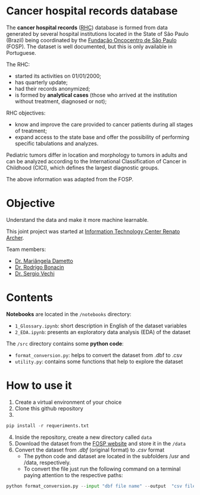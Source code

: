 #  Cancer hospital records database

The **cancer hospital records** ([RHC](http://www.fosp.saude.sp.gov.br/fosp/diretoria-adjunta-de-informacao-e-epidemiologia/rhc-registro-hospitalar-de-cancer/banco-de-dados-do-rhc/)) database is formed from data generated by several hospital institutions located in the State of São Paulo (Brazil) being coordinated by the [Fundação Oncocentro de São Paulo](http://www.fosp.saude.sp.gov.br/) (FOSP). The dataset is well documented, but this is only available in Portuguese.

The RHC:
* started its activities on 01/01/2000;
* has quarterly update;
* had their records anonymized;
* is formed by **analytical cases** (those who arrived at the institution without treatment, diagnosed or not);

RHC objectives: 
* know and improve the care provided to cancer patients during all stages of treatment;
* expand access to the state base and offer the possibility of performing specific tabulations and analyzes.

Pediatric tumors differ in location and morphology to tumors in adults and can be analyzed according to the International Classification of Cancer in Childhood (CICI), which defines the largest diagnostic groups.

The above information was adapted from the FOSP.

# Objective

Understand the data and make it more machine learnable.

This joint project was started at [Information Technology Center Renato Archer](https://www.cti.gov.br/). 

Team members:
* [Dr. Mariângela Dametto](https://www.linkedin.com/in/mariangela-dametto-16368644/)
* [Dr. Rodrigo Bonacin](https://www.linkedin.com/in/rodrigobonacin/)
* [Dr. Sergio Vechi](https://www.linkedin.com/in/sergiovechi/)


# Contents

**Notebooks** are located in the `/notebooks` directory:
* `1_Glossary.ipynb`: short description in English of the dataset variables
* `2_EDA.ipynb`: presents an exploratory data analysis (EDA) of the dataset


The `/src` directory contains some **python code**:
* `format_conversion.py`: helps to convert the dataset from .dbf to .csv
* `utility.py`: contains some functions that help to explore the dataset

# How to use it

1. Create a virtual environment of your choice
2. Clone this github repository
3.  
```python 
pip install -r requeriments.txt
```
4. Inside the repository, create a new directory called `data`
5. Download the dataset from the [FOSP website](http://www.fosp.saude.sp.gov.br/fosp/diretoria-adjunta-de-informacao-e-epidemiologia/rhc-registro-hospitalar-de-cancer/banco-de-dados-do-rhc/) and store it in the `/data`
6. Convert the dataset from _.dbf_ (original format) to _.csv_ format
   - The python code and dataset are located in the subfolders /usr and /data, respectively.
   - To convert the file just run the following command on a terminal paying attention to the respective paths:
```python
python format_conversion.py --input "dbf file name" --output  "csv file name"
```